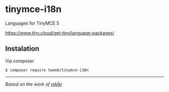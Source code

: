 # tinymce-i18n

Languages for TinyMCE 5

https://www.tiny.cloud/get-tiny/language-packages/

## Instalation

Via composer

```
$ composer require tweeb/tinymce-i18n
```

---

*Based on the work of [mklkj](https://github.com/mklkj/tinymce-i18n)*
